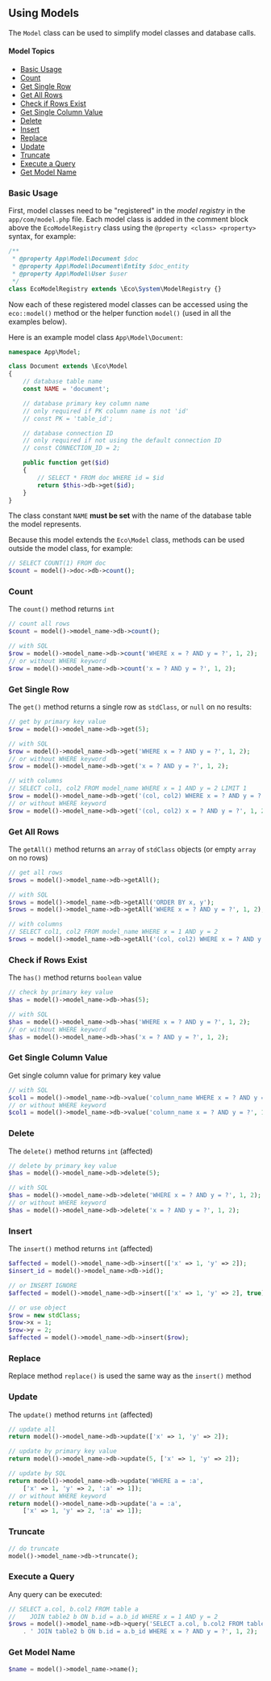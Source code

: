 ## Using Models
The `Model` class can be used to simplify model classes and database calls.

#### Model Topics
- [Basic Usage](#basic-usage)
- [Count](#count)
- [Get Single Row](#get-single-row)
- [Get All Rows](#get-all-rows)
- [Check if Rows Exist](#check-if-rows-exist)
- [Get Single Column Value](#get-single-column-value)
- [Delete](#delete)
- [Insert](#insert)
- [Replace](#replace)
- [Update](#update)
- [Truncate](#truncate)
- [Execute a Query](#execute-a-query)
- [Get Model Name](#get-model-name)


### Basic Usage
First, model classes need to be "registered" in the *model registry* in the `app/com/model.php` file. Each model class is added in the comment block above the `EcoModelRegistry` class using the `@property <class> <property>` syntax, for example:
```php
/**
 * @property App\Model\Document $doc
 * @property App\Model\Document\Entity $doc_entity
 * @property App\Model\User $user
 */
class EcoModelRegistry extends \Eco\System\ModelRegistry {}
```
Now each of these registered model classes can be accessed using the `eco::model()` method or the helper function `model()` (used in all the examples below).

Here is an example model class `App\Model\Document`:
```php
namespace App\Model;

class Document extends \Eco\Model
{
    // database table name
    const NAME = 'document';

    // database primary key column name
    // only required if PK column name is not 'id'
    // const PK = 'table_id';

    // database connection ID
    // only required if not using the default connection ID
    // const CONNECTION_ID = 2;

    public function get($id)
    {
        // SELECT * FROM doc WHERE id = $id
        return $this->db->get($id);
    }
}
```
The class constant `NAME` **must be set** with the name of the database table the model represents.

Because this model extends the `Eco\Model` class, methods can be used outside the model class, for example:
```php
// SELECT COUNT(1) FROM doc
$count = model()->doc->db->count();
```


### Count
The `count()` method returns `int`
```php
// count all rows
$count = model()->model_name->db->count();

// with SQL
$row = model()->model_name->db->count('WHERE x = ? AND y = ?', 1, 2);
// or without WHERE keyword
$row = model()->model_name->db->count('x = ? AND y = ?', 1, 2);
```


### Get Single Row
The `get()` method returns a single row as `stdClass`, or `null` on no results:
```php
// get by primary key value
$row = model()->model_name->db->get(5);

// with SQL
$row = model()->model_name->db->get('WHERE x = ? AND y = ?', 1, 2);
// or without WHERE keyword
$row = model()->model_name->db->get('x = ? AND y = ?', 1, 2);

// with columns
// SELECT col1, col2 FROM model_name WHERE x = 1 AND y = 2 LIMIT 1
$row = model()->model_name->db->get('(col, col2) WHERE x = ? AND y = ?', 1, 2);
// or without WHERE keyword
$row = model()->model_name->db->get('(col, col2) x = ? AND y = ?', 1, 2);
```


### Get All Rows
The `getAll()` method returns an `array` of `stdClass` objects (or empty `array` on no rows)
```php
// get all rows
$rows = model()->model_name->db->getAll();

// with SQL
$rows = model()->model_name->db->getAll('ORDER BY x, y');
$rows = model()->model_name->db->getAll('WHERE x = ? AND y = ?', 1, 2);

// with columns
// SELECT col1, col2 FROM model_name WHERE x = 1 AND y = 2
$rows = model()->model_name->db->getAll('(col, col2) WHERE x = ? AND y = ?', 1, 2);
```


### Check if Rows Exist
The `has()` method returns `boolean` value
```php
// check by primary key value
$has = model()->model_name->db->has(5);

// with SQL
$has = model()->model_name->db->has('WHERE x = ? AND y = ?', 1, 2);
// or without WHERE keyword
$has = model()->model_name->db->has('x = ? AND y = ?', 1, 2);
```


### Get Single Column Value
Get single column value for primary key value
```php
// with SQL
$col1 = model()->model_name->db->value('column_name WHERE x = ? AND y = ?', 1, 2);
// or without WHERE keyword
$col1 = model()->model_name->db->value('column_name x = ? AND y = ?', 1, 2);
```


### Delete
The `delete()` method returns `int` (affected)
```php
// delete by primary key value
$has = model()->model_name->db->delete(5);

// with SQL
$has = model()->model_name->db->delete('WHERE x = ? AND y = ?', 1, 2);
// or without WHERE keyword
$has = model()->model_name->db->delete('x = ? AND y = ?', 1, 2);
```


### Insert
The `insert()` method returns `int` (affected)
```php
$affected = model()->model_name->db->insert(['x' => 1, 'y' => 2]);
$insert_id = model()->model_name->db->id();

// or INSERT IGNORE
$affected = model()->model_name->db->insert(['x' => 1, 'y' => 2], true);

// or use object
$row = new stdClass;
$row->x = 1;
$row->y = 2;
$affected = model()->model_name->db->insert($row);
```


### Replace
Replace method `replace()` is used the same way as the `insert()` method


### Update
The `update()` method returns `int` (affected)
```php
// update all
return model()->model_name->db->update(['x' => 1, 'y' => 2]);

// update by primary key value
return model()->model_name->db->update(5, ['x' => 1, 'y' => 2]);

// update by SQL
return model()->model_name->db->update('WHERE a = :a',
	['x' => 1, 'y' => 2, ':a' => 1]);
// or without WHERE keyword
return model()->model_name->db->update('a = :a',
	['x' => 1, 'y' => 2, ':a' => 1]);
```


### Truncate
```php
// do truncate
model()->model_name->db->truncate();
```


### Execute a Query
Any query can be executed:
```php
// SELECT a.col, b.col2 FROM table a
//    JOIN table2 b ON b.id = a.b_id WHERE x = 1 AND y = 2
$rows = model()->model_name->db->query('SELECT a.col, b.col2 FROM table a'
    . ' JOIN table2 b ON b.id = a.b_id WHERE x = ? AND y = ?', 1, 2);
```


### Get Model Name
```php
$name = model()->model_name->name();
```